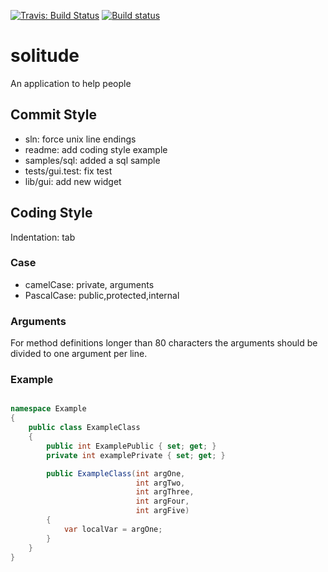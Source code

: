 [![Travis: Build Status](https://travis-ci.org/prozum/solitude.svg?branch=master)](https://travis-ci.org/prozum/solitude)
[![Build status](https://ci.appveyor.com/api/projects/status/g83t473mgkte1ojg?svg=true)](https://ci.appveyor.com/project/thepalmelund/solitude)
# solitude

An application to help people


Commit Style
--------------------
- sln: force unix line endings
- readme: add coding style example
- samples/sql: added a sql sample
- tests/gui.test: fix test
- lib/gui: add new widget

Coding Style
--------------------
Indentation: tab

### Case
- camelCase: private, arguments
- PascalCase: public,protected,internal

### Arguments
For method definitions longer than 80 characters the arguments should be divided to one argument per line.

### Example
```C#

namespace Example
{
    public class ExampleClass
    {
        public int ExamplePublic { set; get; }
        private int examplePrivate { set; get; }

        public ExampleClass(int argOne,
                            int argTwo,
                            int argThree,
                            int argFour,
                            int argFive)
        {
            var localVar = argOne;
        }
    }
}
```
